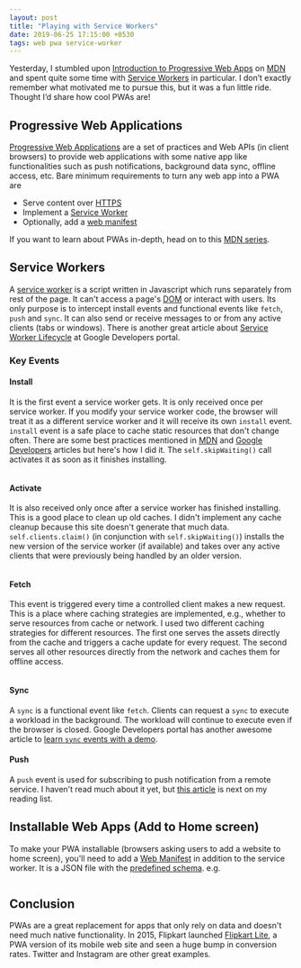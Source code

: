 ```yaml
---
layout: post
title: "Playing with Service Workers"
date: 2019-06-25 17:15:00 +0530
tags: web pwa service-worker
---
```


Yesterday, I stumbled upon [Introduction to Progressive Web Apps][pwa-mdn] on
[MDN][mdn] and spent quite some time with [Service Workers][sw-mdn] in
particular. I don’t exactly remember what motivated me to pursue this, but it
was a fun little ride. Thought I’d share how cool PWAs are!

## Progressive Web Applications

[Progressive Web Applications][pwa-mdn] are a set of practices and Web APIs (in
client browsers) to provide web applications with some native app like
functionalities such as push notifications, background data sync, offline
access, etc. Bare minimum requirements to turn any web app into a PWA are

- Serve content over [HTTPS][https-wiki]
- Implement a [Service Worker][sw-mdn]
- Optionally, add a [web manifest][web-man-mdn]

If you want to learn about PWAs in-depth, head on to this [MDN series][pwa-mdn].

## Service Workers

A [service worker][sw-mdn] is a script written in Javascript which runs
separately from rest of the page. It can't access a page's [DOM][dom] or
interact with users. Its only purpose is to intercept install events and
functional events like `fetch`, `push` and `sync`. It can also send or receive
messages to or from any active clients (tabs or windows). There is another great
article about [Service Worker Lifecycle][sw-lifecycle] at Google Developers
portal.

### Key Events

#### Install

It is the first event a service worker gets. It is only received once per
service worker. If you modify your service worker code, the browser will treat
it as a different service worker and it will receive its own `install` event.
`install` event is a safe place to cache static resources that don't change
often. There are some best practices mentioned in [MDN][sw-mdn] and [Google
Developers][sw-lifecycle] articles but here's how I did it. The
`self.skipWaiting()` call activates it as soon as it finishes installing.

<pre data-start="1" data-end="27" data-lang="javascript"
  data-src="https://raw.githubusercontent.com/ashutoshgngwr/ashutoshgngwr.github.io/8dc7a8b1c977ec714a6c9c3b410b62d6c15fa7e8/service-worker.js"
  data-view="https://github.com/ashutoshgngwr/ashutoshgngwr.github.io/blob/8dc7a8b1c977ec714a6c9c3b410b62d6c15fa7e8/service-worker.js#L1-L27"
></pre>

#### Activate

It is also received only once after a service worker has finished installing.
This is a good place to clean up old caches. I didn't implement any cache
cleanup because this site doesn't generate that much data.
`self.clients.claim()` (in conjunction with `self.skipWaiting()`) installs the
new version of the service worker (if available) and takes over any active
clients that were previously being handled by an older version.

<pre data-start="29" data-end="31" data-lang="javascript"
  data-src="https://raw.githubusercontent.com/ashutoshgngwr/ashutoshgngwr.github.io/8dc7a8b1c977ec714a6c9c3b410b62d6c15fa7e8/service-worker.js"
  data-view="https://github.com/ashutoshgngwr/ashutoshgngwr.github.io/blob/8dc7a8b1c977ec714a6c9c3b410b62d6c15fa7e8/service-worker.js#L29-L31"
></pre>

#### Fetch

This event is triggered every time a controlled client makes a new request. This
is a place where caching strategies are implemented, e.g., whether to serve
resources from cache or network. I used two different caching strategies for
different resources. The first one serves the assets directly from the cache and
triggers a cache update for every request. The second serves all other resources
directly from the network and caches them for offline access.

<pre data-start="33" data-lang="javascript"
  data-src="https://raw.githubusercontent.com/ashutoshgngwr/ashutoshgngwr.github.io/8dc7a8b1c977ec714a6c9c3b410b62d6c15fa7e8/service-worker.js"
  data-view="https://github.com/ashutoshgngwr/ashutoshgngwr.github.io/blob/8dc7a8b1c977ec714a6c9c3b410b62d6c15fa7e8/service-worker.js#L33-L77"
></pre>

#### Sync

A `sync` is a functional event like `fetch`. Clients can request a `sync` to
execute a workload in the background. The workload will continue to execute even
if the browser is closed. Google Developers portal has another awesome article
to [learn `sync` events with a demo][sync-gd].

#### Push

A `push` event is used for subscribing to push notification from a remote
service. I haven't read much about it yet, but [this article][push-gd] is next
on my reading list.

## Installable Web Apps (Add to Home screen)

To make your PWA installable (browsers asking users to add a website to home
screen), you'll need to add a [Web Manifest][web-man-mdn] in addition to the
service worker. It is a JSON file with the [predefined schema][web-man-mdn].
e.g.

<pre data-lang="json"
  data-src="https://raw.githubusercontent.com/ashutoshgngwr/ashutoshgngwr.github.io/8dc7a8b1c977ec714a6c9c3b410b62d6c15fa7e8/assets/site.webmanifest"
  data-view="https://github.com/ashutoshgngwr/ashutoshgngwr.github.io/blob/8dc7a8b1c977ec714a6c9c3b410b62d6c15fa7e8/assets/site.webmanifest"
></pre>

## Conclusion

PWAs are a great replacement for apps that only rely on data and doesn't need
much native functionality. In 2015, Flipkart launched [Flipkart Lite][fk-lite],
a PWA version of its mobile web site and seen a huge bump in conversion rates.
Twitter and Instagram are other great examples.

[pwa-mdn]: https://developer.mozilla.org/en-US/docs/Web/Progressive_web_apps/Introduction
[mdn]: https://developer.mozilla.org/
[sw-mdn]: https://developer.mozilla.org/en-US/docs/Web/API/Service_Worker_API
[https-wiki]: https://en.wikipedia.org/wiki/HTTPS
[web-man-mdn]: https://developer.mozilla.org/en-US/docs/Web/Manifest
[dom]: https://en.wikipedia.org/wiki/Document_Object_Model
[sw-lifecycle]: https://developers.google.com/web/fundamentals/primers/service-workers/lifecycle
[sync-gd]: https://developers.google.com/web/updates/2015/12/background-sync
[push-gd]: https://developers.google.com/web/ilt/pwa/introduction-to-push-notifications
[fk-lite]: https://stories.flipkart.com/introducing-flipkart-lite/
